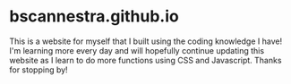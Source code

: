 # bscannestra.github.io
This is a website for myself that I built using the coding knowledge I have! I'm learning more every day and will hopefully continue updating this website as I learn to do more functions using CSS and Javascript. Thanks for stopping by!
